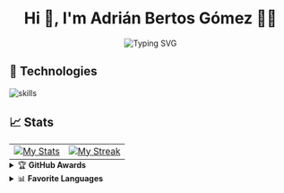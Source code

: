 <!--
##########################################################################################################
##########################################################################################################
##########################################################################################################


    ######                                                             #####
    ########                                                           #######                     
    ###  ####                                                          ##    ##                                            
    ###    ###                                                         ##    ###
    ###    ###  ###   ###  #########  ###   ###  ##     ##  ###   ###  ##     ###   ######    ###   ###
    ###    ###  ###   ###  #########  ###   ###  ##    ##   ###   ###  ##     ###  ########   ###   ###
    ###   ####  ###   ###  #########  ###   ###  ##   ##    ###   ###  ##     ###  ##    ###  ###   ###
    ########    ###   ###  ## ### ##  ###   ###  ##  ##     ###   ###  ##     ###  ##     ##  ###   ### 
    #######     ###   ###  ## ### ##  ###   ###  #####      ###   ###  ##     ###  ##     ##  ###   ###
    ###         ###   ###  ## ### ##  ###   ###  #####      ###   ###  ##     ###  #########  ###   ### 
    ###         ###   ###  ## ### ##  ###   ###  ######      ########  ##     ##   ##         ###   ###
    ###         ###   ###  ## ### ##  ###   ###  ##  ###          ###  ##    ###   ##          ##   ## 
    ###         ###   ###  ## ### ##  ###   ###  ##   ###         ###  ##   ###    ###   ###   ### ###    
    ###         #########  ## ### ##  #########  ##    ###        ###  #######      #######     #####  
    ###           #####    ## ### ##    #####    ##     ###       ###  ######         ###        ###
                                                                 ###     
                                                              ####


##########################################################################################################
##########################################################################################################
##########################################################################################################
-->

<!-- Readme Typing SVG - https://github.com/denvercoder1/readme-typing-svg -->

<h1 align="center">Hi 👋, I'm Adrián Bertos Gómez 👨‍💻</h1>
<div align="center">
    <img src="https://readme-typing-svg.demolab.com?font=Roboto&size=30&pause=1000&color=82aaff&width=435&center=true&vCenter=true&lines=PumukyDev;Open-Source+Enthusiast;Cybersecurity;Firefox+❤️;AI+Research+Interested;Automation+Seeker;Privacy;Network+Config+Tinkerer" alt="Typing SVG"/>
</div>



## 🔧 Technologies

![skills](https://skillicons.dev/icons?i=html,css,js,php,git,bash,arch&theme=dark)


## 📈 Stats

<table style="border:none;margin:0 auto">
  <tr style="border:none;">
    <td style="border:none;"><a target="_blank" href="https://github.com/anuraghazra/github-readme-stats"><img src="https://github-readme-stats.vercel.app/api?username=PumukyDev&include_all_commits=true&count_private=true&show_icons=true&theme=blueberry-duo&title_color=89ddff&text_color=82aaff&bg_color=0000&ring_color=82aaff&hide_border=true&border_radius=2.9&number_format=long&custom_title=PumukyDev%27s%20Github%20Stats" alt="My Stats"/></a></td>
    <td style="border:none;"><a target="_blank" href="https://github.com/DenverCoder1/github-readme-streak-stats"><img src="https://streak-stats.demolab.com?user=PumukyDev&theme=blueberry-duo&hide_border=true&border_radius=2.9&date_format=j%20M%5B%20Y%5D&hide_longest_streak=true)](https://git.io/streak-stats" alt="My Streak"/></a></td>
  </tr>
</table>


<details>
    <summary>🏆 <b>GitHub Awards</b></summary><br/>

<div>
 
 ![trophy](https://github-profile-trophy.vercel.app/?username=PumukyDev&title=Stars,Followers,Commits&no-bg=true&no-frame=true&theme=discord)
 
</div>

</details>

<details>
    <summary>📊 <b>Favorite Languages</b></summary><br/>

![Top Langs](https://github-readme-stats.vercel.app/api/top-langs/?username=PumukyDev&layout=compact&count_private=true&show_icons=true&theme=blueberry-duo&title_color=89ddff&text_color=82aaff&bg_color=0000&ring_color=82aaff&hide_border=true&border_radius=2.9)




</details>

<!--
<a href="https://git.io/typing-svg"><img src="https://readme-typing-svg.demolab.com?font=Fira+Code&pause=1000&width=435&lines==>" alt="Typing SVG" /></a>
-->

